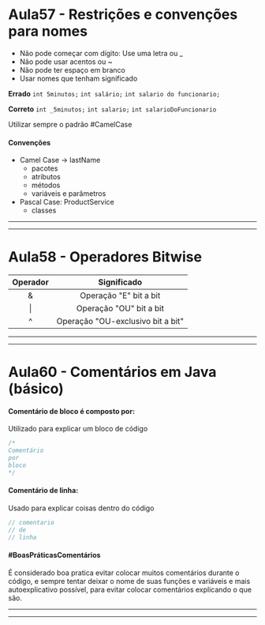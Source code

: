 # Aula57 - Restrições e convenções para nomes

- Não pode começar com dígito: Use uma letra ou _
- Não pode usar acentos ou ~
- Não pode ter espaço em branco
- Usar nomes que tenham significado

**Errado**
`int 5minutos;`
`int salário;`
`int salario do funcionario;`

**Correto**
`int _5minutos;`
`int salario;`
`int salarioDoFuncionario`

Utilizar sempre o padrão #CamelCase 
#### Convenções
- Camel Case -> lastName
	- pacotes
	- atributos
	- métodos
	- variáveis e parâmetros
- Pascal Case: ProductService
	- classes

---
---

# Aula58 - Operadores Bitwise

| Operador |            Significado            |
| :------: | :-------------------------------: |
|    &     |      Operação "E" bit a bit       |
|    \|    |      Operação "OU" bit a bit      |
|    ^     | Operação "OU-exclusivo bit a bit" |

---
---

# Aula60 - Comentários em Java (básico)

#### Comentário de bloco é composto por:
Utilizado para explicar um bloco de código
```java
/*
Comentário
por
bloco
*/
```

#### Comentário de linha:
Usado para explicar coisas dentro do código
```java
// comentario
// de 
// linha
```

#### #BoasPráticasComentários

É considerado boa pratica evitar colocar muitos comentários durante o código, e sempre tentar deixar o nome de suas funções e variáveis e mais autoexplicativo possível, para evitar colocar comentários explicando o que são.

---
---
